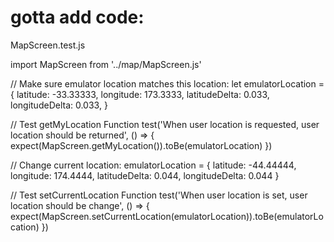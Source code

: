 # gotta add code:

MapScreen.test.js

import MapScreen from '../map/MapScreen.js'

// Make sure emulator location matches this location:
let emulatorLocation = {
    latitude: -33.33333,
    longitude: 173.3333,
    latitudeDelta: 0.033,
    longitudeDelta: 0.033,
}

// Test getMyLocation Function
test('When user location is requested, user location should be returned', () => {
    expect(MapScreen.getMyLocation()).toBe(emulatorLocation)
})

// Change current location:
emulatorLocation = {
    latitude: -44.44444,
    longitude: 174.4444,
    latitudeDelta: 0.044,
    longitudeDelta: 0.044
}

// Test setCurrentLocation Function
test('When user location is set, user location should be change', () => {
    expect(MapScreen.setCurrentLocation(emulatorLocation)).toBe(emulatorLocation)
})
